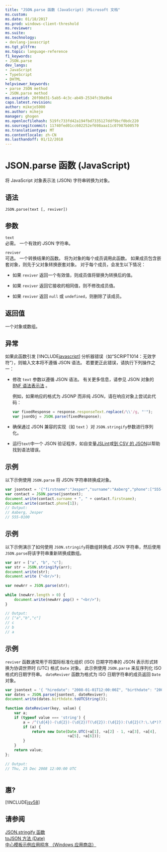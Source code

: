 ```yaml
---
title: "JSON.parse 函数 (JavaScript) |Microsoft 文档"
ms.custom: 
ms.date: 01/18/2017
ms.prod: windows-client-threshold
ms.reviewer: 
ms.suite: 
ms.technology:
- devlang-javascript
ms.tgt_pltfrm: 
ms.topic: language-reference
f1_keywords:
- JSON.parse
dev_langs:
- JavaScript
- TypeScript
- DHTML
helpviewer_keywords:
- parse JSON method
- JSON.parse method
ms.assetid: 20f00d31-5ab5-4c3c-ab49-2534fc39a9b4
caps.latest.revision: 
author: mikejo5000
ms.author: mikejo
manager: ghogen
ms.openlocfilehash: 519fc733fd42a194fbd7335127ddf9bcf0bdc220
ms.sourcegitcommit: 11740fed01cc602252ef698aaa11c07987b00570
ms.translationtype: MT
ms.contentlocale: zh-CN
ms.lasthandoff: 01/12/2018
---
```

# <a name="jsonparse-function-javascript"></a>JSON.parse 函数 (JavaScript)
将 JavaScript 对象表示法 (JSON) 字符串转换为对象。  
  
## <a name="syntax"></a>语法  
  
```  
JSON.parse(text [, reviver])  
```  
  
## <a name="parameters"></a>参数  
 `text`  
 必需。 一个有效的 JSON 字符串。  
  
 `reviver`  
 可选。 一个转换结果的函数。 将为对象的每个成员调用此函数。 如果成员包含嵌套对象，则先于父对象转换嵌套对象。 对于每个成员，会发生以下情况：  
  
-   如果 `reviver` 返回一个有效值，则成员值将替换为转换后的值。  
  
-   如果 `reviver` 返回它接收的相同值，则不修改成员值。  
  
-   如果 `reviver` 返回 `null` 或 `undefined`，则删除了该成员。  
  
## <a name="return-value"></a>返回值  
 一个对象或数组。  
  
## <a name="exceptions"></a>异常  
 如果此函数引发 [!INCLUDE[javascript](../../javascript/includes/javascript-md.md)] 分析器错误（如“SCRIPT1014：无效字符”），则输入文本将不遵循 JSON 语法。 若要更正此错误，请执行下列操作之一：  
  
-   修改 `text` 参数以遵循 JSON 语法。 有关更多信息，请参见 JSON 对象的 [BNF 语法表示法](http://go.microsoft.com/fwlink/?LinkId=125203) 。  
  
     例如，如果响应的格式为 JSONP 而非纯 JSON，请在响应对象上尝试此代码：  
  
    ```JavaScript  
    var fixedResponse = response.responseText.replace(/\\'/g, "'");  
    var jsonObj = JSON.parse(fixedResponse);  
    ```  
  
-   确保通过 JSON 兼容的实现（如 `text` ）对 `JSON.stringify`参数进行序列化。  
  
-   运行`text`中一个 JSON 验证程序，如自变量[JSLint](http://www.jslint.com/)或[到 CSV 的 JSON](https://json-csv.com)以帮助找到语法错误。  
  
## <a name="example"></a>示例  
 以下示例使用 `JSON.parse` 将 JSON 字符串转换成对象。  
  
```JavaScript  
var jsontext = '{"firstname":"Jesper","surname":"Aaberg","phone":["555-0100","555-0120"]}';  
var contact = JSON.parse(jsontext);  
document.write(contact.surname + ", " + contact.firstname);  
document.write(contact.phone[1]);  
// Output:  
// Aaberg, Jesper  
// 555-0100  
```  
  
## <a name="example"></a>示例  
 以下示例演示了如何使用 `JSON.stringify`将数组转换成 JSON 字符串，然后使用 `JSON.parse`将该字符串重新转换成数组。  
  
```JavaScript  
var arr = ["a", "b", "c"];  
var str = JSON.stringify(arr);  
document.write(str);  
document.write ("<br/>");  
  
var newArr = JSON.parse(str);  
  
while (newArr.length > 0) {  
    document.write(newArr.pop() + "<br/>");  
}  
  
// Output:  
// ["a","b","c"]  
// c  
// b  
// a  
```  
  
## <a name="example"></a>示例  
 `reviver` 函数通常用于将国际标准化组织 (ISO) 日期字符串的 JSON 表示形式转换为协调世界时 (UTC) 格式 `Date` 对象。 此示例使用 `JSON.parse` 来反序列化 ISO 格式的日期字符串。 `dateReviver` 函数为格式为 ISO 日期字符串的成员返回 `Date` 对象。  
  
```JavaScript  
var jsontext = '{ "hiredate": "2008-01-01T12:00:00Z", "birthdate": "2008-12-25T12:00:00Z" }';  
var dates = JSON.parse(jsontext, dateReviver);  
document.write(dates.birthdate.toUTCString());  
  
function dateReviver(key, value) {  
    var a;  
    if (typeof value === 'string') {  
        a = /^(\d{4})-(\d{2})-(\d{2})T(\d{2}):(\d{2}):(\d{2}(?:\.\d*)?)Z$/.exec(value);  
        if (a) {  
            return new Date(Date.UTC(+a[1], +a[2] - 1, +a[3], +a[4],  
                            +a[5], +a[6]));  
        }  
    }  
    return value;  
};  
  
// Output:  
// Thu, 25 Dec 2008 12:00:00 UTC  
  
```  
  
## <a name="requirements"></a>惠?  
 [!INCLUDE[jsv58](../../javascript/reference/includes/jsv58-md.md)]  
  
## <a name="see-also"></a>请参阅  
 [JSON.stringify 函数](../../javascript/reference/json-stringify-function-javascript.md)   
 [toJSON 方法 (Date)](../../javascript/reference/tojson-method-date-javascript.md)   
 [中心模板示例应用程序 （Windows 应用商店）](http://code.msdn.microsoft.com/Hub-template-sample-with-4b70002d)